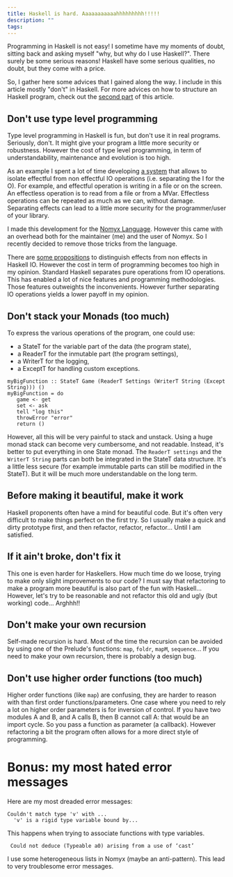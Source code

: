 ```yaml
---
title: Haskell is hard. Aaaaaaaaaaahhhhhhhhh!!!!! 
description: "" 
tags:
---
```


Programming in Haskell is not easy!
I sometime have my moments of doubt, sitting back and asking myself "why, but why do I use Haskell?".
There surely be some serious reasons!
Haskell have some serious qualities, no doubt, but they come with a price.

So, I gather here some advices that I gained along the way.
I include in this article mostly "don't" in Haskell.
For more advices on how to structure an Haskell program, check out the [second part](2016-12-14-Haskell-structure.html) of this article.

Don't use type level programming
--------------------------------

Type level programming in Haskell is fun, but don't use it in real programs.
Seriously, don't.
It might give your program a little more security or robustness.
However the cost of type level programming, in term of understandability, maintenance and evolution is too high.

As an example I spent a lot of time developing [a system](2014-01-30-DSL-Effect.html) that allows to isolate effectful from non effectful IO operations (i.e. separating the I for the O).
For example, and effectful operation is writing in a file or on the screen.
An effectless operation is to read from a file or from a MVar.
Effectless operations can be repeated as much as we can, without damage.
Separating effects can lead to a little more security for the programmer/user of your library.

I made this development for the [Nomyx Language](https://hackage.haskell.org/package/Nomyx-Language).
However this came with an overhead both for the maintainer (me) and the user of Nomyx.
So I recently decided to remove those tricks from the language.

There are [some propositions](http://www.cs.ru.nl/~W.Swierstra/Publications/DataTypesALaCarte.pdf) to distinguish effects from non effects in Haskell IO.
However the cost in term of programming becomes too high in my opinion.
Standard Haskell separates pure operations from IO operations.
This has enabled a lot of nice features and programming methodologies.
Those features outweights the inconvenients.
However further separating IO operations yields a lower payoff in my opinion.


Don't stack your Monads (too much)
----------------------------------

To express the various operations of the program, one could use:

- a StateT for the variable part of the data (the program state),
- a ReaderT for the inmutable part (the program settings),
- a WriterT for the logging,
- a ExceptT for handling custom exceptions.

```
myBigFunction :: StateT Game (ReaderT Settings (WriterT String (Except String))) ()
myBigFunction = do
   game <- get
   set <- ask
   tell "log this"
   throwError "error"
   return ()
```
However, all this will be very painful to stack and unstack.
Using a huge monad stack can become very cumbersome, and not readable.
Instead, it's better to put everything in one State monad.
The `ReaderT settings` and the `WriterT String` parts can both be integrated in the StateT data structure.
It's a little less secure (for example immutable parts can still be modified in the StateT).
But it will be much more understandable on the long term.


Before making it beautiful, make it work
----------------------------------------

Haskell proponents often have a mind for beautiful code.
But it's often very difficult to make things perfect on the first try.
So I usually make a quick and dirty prototype first, and then refactor, refactor, refactor... Until I am satisfied.


If it ain't broke, don't fix it
-------------------------------

This one is even harder for Haskellers.
How much time do we loose, trying to make only slight improvements to our code?
I must say that refactoring to make a program more beautiful is also part of the fun with Haskell...
However, let's try to be reasonable and not refactor this old and ugly (but working) code... Arghhh!!


Don't make your own recursion
-----------------------------

Self-made recursion is hard.
Most of the time the recursion can be avoided by using one of the Prelude's functions: `map`, `foldr`, `mapM`, `sequence`...
If you need to make your own recursion, there is probably a design bug.

Don't use higher order functions (too much)
-------------------------------------------

Higher order functions (like `map`) are confusing, they are harder to reason with than first order functions/parameters.
One case where you need to rely a lot on higher order parameters is for inversion of control.
If you have two modules A and B, and A calls B, then B cannot call A: that would be an import cycle.
So you pass a function as parameter (a callback).
However refactoring a bit the program often allows for a more direct style of programming.


Bonus: my most hated error messages
===================================

Here are my most dreaded error messages:

```
Couldn't match type 'v' with ...
  'v' is a rigid type variable bound by...
```
This happens when trying to associate functions with type variables.


```
 Could not deduce (Typeable a0) arising from a use of ‘cast’
```
I use some heterogeneous lists in Nomyx (maybe an anti-pattern).
This lead to very troublesome error messages.

